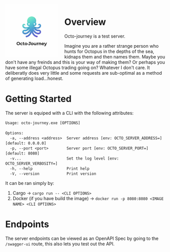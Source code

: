 <img align="left" width="33%" style="padding-right: 20px;" src="./docs/images/octo-journey.jpg" >

# Overview
Octo-journey is a test server. 

Imagine you are a rather strange person who hunts for Octopus in the depths of the sea, kidnaps them and then names them. Maybe you don't have any freinds and this is your way of making them? Or perhaps you have some illegal Octopus trading going on? Whatever I don't care. It deliberatly does very little and some requests are sub-optimal as a method of generating load...honest.

# Getting Started

The server is equiped with a CLI with the following attributes:

```
Usage: octo-journey.exe [OPTIONS]

Options:
  -a, --address <address>  Server address [env: OCTO_SERVER_ADDRESS=] [default: 0.0.0.0]       
  -p, --port <port>        Server port [env: OCTO_SERVER_PORT=] [default: 8080]
  -v...                    Set the log level [env: OCTO_SERVER_VERBOSITY=]
  -h, --help               Print help
  -V, --version            Print version
```
It can be ran simply by:

1. Cargo -> `cargo run -- <CLI OPTIONS>` 
2. Docker (if you have build the image) -> `docker run -p 8080:8080 <IMAGE NAME> <CLI OPTIONS> `


# Endpoints

The server endpoints can be viewed as an OpenAPI Spec by going to the `/swagger-ui` route, this also lets you test out the API.



